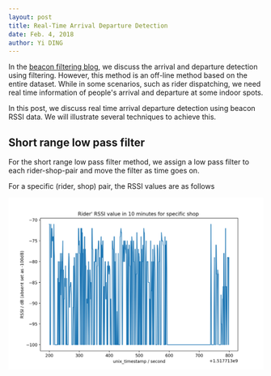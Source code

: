 ```yaml
--- 
layout: post
title: Real-Time Arrival Departure Detection
date: Feb. 4, 2018
author: Yi DING
---
```


[comment]: # (A blog discuss real time detection, also as a section of the paper)

In the [beacon filtering blog](https://dymodi.github.io/Research/Beacon/Beacon-Filtering), we discuss the arrival and departure detection using filtering. However, this method is an off-line method based on the entire dataset. While in some scenarios, such as rider dispatching, we need real time information of people's arrival and departure at some indoor spots.

In this post,  we discuss real time arrival departure detection using beacon RSSI data. We will illustrate several techniques to achieve this.

## Short range low pass filter
For the short range low pass filter method, we assign a low pass filter to each rider-shop-pair and move the filter as time goes on.

For a specific (rider, shop) pair, the RSSI values are as follows

<center> 
    <img src="figures/rssi-for-specific-shop-10-minutes.png"  alt="Rider-Shop-Pair">
</center>

